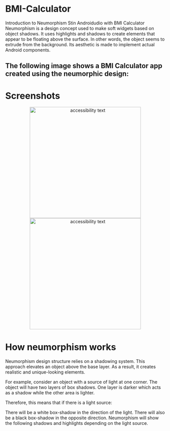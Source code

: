 # BMI-Calculator
Introduction to Neumorphism  Stin Androidudio with BMI Calculator
Neumorphism is a design concept used to make soft widgets based on object shadows. It uses highlights and shadows to create elements that appear to be floating above the surface.
In other words, the object seems to extrude from the background. Its aesthetic is made to implement actual Android components.

## The following image shows a BMI Calculator app created using the neumorphic design:

#  Screenshots
<p align="center">
   <img src="https://play-lh.googleusercontent.com/SKsNvL9x78TcvWrn1i2P17wJLHo31Bi267E6MlNBRLzDy-mwi6dBnx-Pthaq2D8q9rc=w2560-h1440-rw" width="350" alt="accessibility text">
   <img src="https://play-lh.googleusercontent.com/oy6wZVFm5J9gZfCT11y0E6smoBWOF3LyEtQFRbuN9kmSCbj4El_xw2BB07a6Vztf8iM=w2560-h1440-rw" width="350" alt="accessibility text">
</p>


# How neumorphism works
Neumorphism design structure relies on a shadowing system. This approach elevates an object above the base layer. As a result, it creates realistic and unique-looking elements.

For example, consider an object with a source of light at one corner. The object will have two layers of box shadows. One layer is darker which acts as a shadow while the other area is lighter.

Therefore, this means that if there is a light source:

There will be a white box-shadow in the direction of the light.
There will also be a black box-shadow in the opposite direction.
Neumorphism will show the following shadows and highlights depending on the light source.


